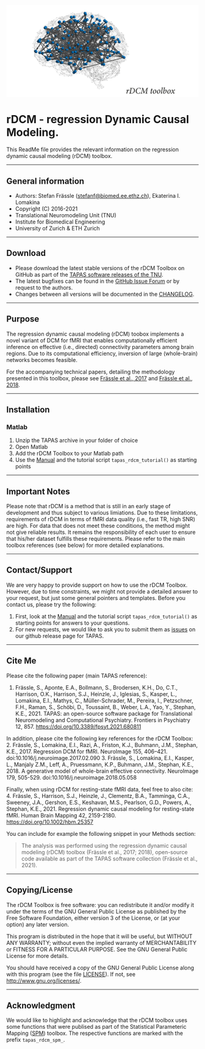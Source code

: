 ![rDCM Logo](misc/rDCM_Logo.png?raw=true "rDCM Logo")



rDCM - regression Dynamic Causal Modeling.
========================================================================

This ReadMe file provides the relevant information on the regression dynamic causal modeling (rDCM)
toolbox.


-------------------
General information
-------------------

- Authors: Stefan Frässle (<stefanf@biomed.ee.ethz.ch>), Ekaterina I. Lomakina
- Copyright (C) 2016-2021 
- Translational Neuromodeling Unit (TNU)
- Institute for Biomedical Engineering
- University of Zurich & ETH Zurich



--------
Download
--------

- Please download the latest stable versions of the rDCM Toolbox on GitHub as part of the 
  [TAPAS software releases of the TNU](https://github.com/translationalneuromodeling/tapas/releases).
- The latest bugfixes can be found in the [GitHub Issue Forum](https://github.com/translationalneuromodeling/tapas/issues) or by request to the authors. 
- Changes between all versions will be documented in the 
  [CHANGELOG](CHANGELOG.md).



-------
Purpose
-------

The regression dynamic causal modeling (rDCM) toobox implements a novel variant 
of DCM for fMRI that enables computationally efficient inference on effective (i.e.,
directed) connectivity parameters among brain regions. Due to its
computational efficiency, inversion of large (whole-brain) networks becomes feasible.

For the accompanying technical papers, detailing the methodology presented in this toolbox,
please see [Frässle et al., 2017](https://www.sciencedirect.com/science/article/pii/S105381191730201X?via%3Dihub) 
and [Frässle et al., 2018](https://www.sciencedirect.com/science/article/pii/S1053811918304762?via%3Dihub).



------------
Installation
------------

### Matlab ###
1. Unzip the TAPAS archive in your folder of choice
2. Open Matlab
3. Add the rDCM Toolbox to your Matlab path
4. Use the [Manual](docs/Manual.pdf) and the tutorial script `tapas_rdcm_tutorial()` as starting points



---------------
Important Notes
---------------

Please note that rDCM is a method that is still in an early stage of development and thus subject to 
various limiations. Due to these limitations, requirements of rDCM in terms of 
fMRI data quality (i.e., fast TR, high SNR) are high. For data that does not
meet these conditions, the method might not give reliable results. It remains the 
responsibility of each user to ensure that his/her dataset fulfills these 
requirements. Please refer to the main toolbox references (see below) for more 
detailed explanations.



---------------
Contact/Support
---------------

We are very happy to provide support on how to use the rDCM Toolbox. However, 
due to time constraints, we might not provide a detailed answer to your request, 
but just some general pointers and templates. Before you contact us, please try the following:

1. First, look at the [Manual](docs/Manual.pdf) and the tutorial script `tapas_rdcm_tutorial()` as starting points for answers to your questions.
2. For new requests, we would like to ask you to submit them as 
   [issues](https://github.com/translationalneuromodeling/tapas/issues) on our github release page for TAPAS.



----------
Cite Me
----------

Please cite the following paper (main TAPAS reference):
1. Frässle, S., Aponte, E.A., Bollmann, S., Brodersen, K.H., Do, C.T., Harrison, O.K., Harrison, S.J., Heinzle, J., Iglesias, S., Kasper, L., Lomakina, E.I., Mathys, C., Müller-Schrader, M., Pereira, I., Petzschner, F.H., Raman, S., Schöbi, D., Toussaint, B., Weber, L.A., Yao, Y., Stephan, K.E., 2021. TAPAS: an open-source software package for Translational Neuromodeling and Computational Psychiatry. Frontiers in Psychiatry 12, 857. https://doi.org/10.3389/fpsyt.2021.680811

In addition, please cite the following key references for the rDCM Toolbox:
2. Frässle, S., Lomakina, E.I., Razi, A., Friston, K.J., Buhmann, J.M., Stephan, K.E., 2017. Regression DCM for fMRI. NeuroImage 155, 406–421. doi:10.1016/j.neuroimage.2017.02.090
3. Frässle, S., Lomakina, E.I., Kasper, L., Manjaly Z.M., Leff, A., Pruessmann, K.P., Buhmann, J.M., Stephan, K.E., 2018. A generative model of whole-brain effective connectivity. NeuroImage 179, 505-529. doi:10.1016/j.neuroimage.2018.05.058

Finally, when using rDCM for resting-state fMRI data, feel free to also cite:
4. Frässle, S., Harrison, S.J., Heinzle, J., Clementz, B.A., Tamminga, C.A., Sweeney, J.A., Gershon, E.S., Keshavan, M.S., Pearlson, G.D., Powers, A., Stephan, K.E., 2021. Regression dynamic causal modeling for resting-state fMRI. Human Brain Mapping 42, 2159-2180. https://doi.org/10.1002/hbm.25357

You can include for example the following snippet in your Methods section:
> The analysis was performed using the regression dynamic causal modeling (rDCM) toolbox (Frässle et al., 2017; 2018), open-source code available as part of the TAPAS software collection (Frässle et al., 2021).



---------------
Copying/License
---------------

The rDCM Toolbox is free software: you can redistribute it and/or
modify it under the terms of the GNU General Public License as
published by the Free Software Foundation, either version 3 of the
License, or (at your option) any later version.

This program is distributed in the hope that it will be useful, but
WITHOUT ANY WARRANTY; without even the implied warranty of
MERCHANTABILITY or FITNESS FOR A PARTICULAR PURPOSE.  See the GNU
General Public License for more details.

You should have received a copy of the GNU General Public License
along with this program (see the file [LICENSE](LICENSE)).  If not, see
<http://www.gnu.org/licenses/>.



--------------
Acknowledgment
--------------

We would like to highlight and acknowledge that the rDCM toolbox uses some 
functions that were publised as part of the Statistical Parameteric Mapping 
([SPM](https://www.fil.ion.ucl.ac.uk/spm/software/)) toolbox. The respective 
functions are marked with the prefix `tapas_rdcm_spm_`.
